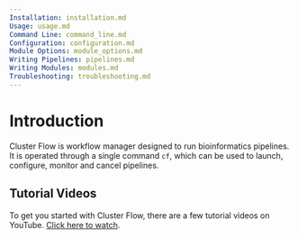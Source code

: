 ```yaml
---
Installation: installation.md
Usage: usage.md
Command Line: command_line.md
Configuration: configuration.md
Module Options: module_options.md
Writing Pipelines: pipelines.md
Writing Modules: modules.md
Troubleshooting: troubleshooting.md
---
```


# Introduction
Cluster Flow is workflow manager designed to run bioinformatics pipelines.
It is operated through a single command `cf`, which can be used to launch,
configure, monitor and cancel pipelines.

## Tutorial Videos
To get you started with Cluster Flow, there are a few tutorial videos on YouTube.
[Click here to watch](https://www.youtube.com/watch?v=FusdI-QvbJo&list=PLIA2-lqNuhvH6fog0ctm5ZpdtPoUOun-l).